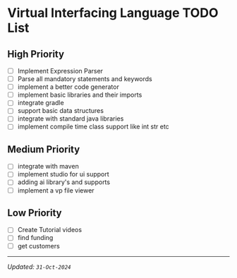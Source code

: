 # Virtual Interfacing Language TODO List

## High Priority
- [ ] Implement Expression Parser
- [ ] Parse all mandatory statements and keywords
- [ ] implement a better code generator
- [ ] implement basic libraries and their imports
- [ ] integrate gradle
- [ ] support basic data structures
- [ ] integrate with standard java libraries
- [ ] implement compile time class support like int str etc
 
## Medium Priority
- [ ] integrate with maven
- [ ] implement studio for ui support
- [ ] adding ai library's and supports
- [ ] implement a vp file viewer

## Low Priority
- [ ] Create Tutorial videos 
- [ ] find funding
- [ ] get customers

---

*Updated: `31-Oct-2024`*

